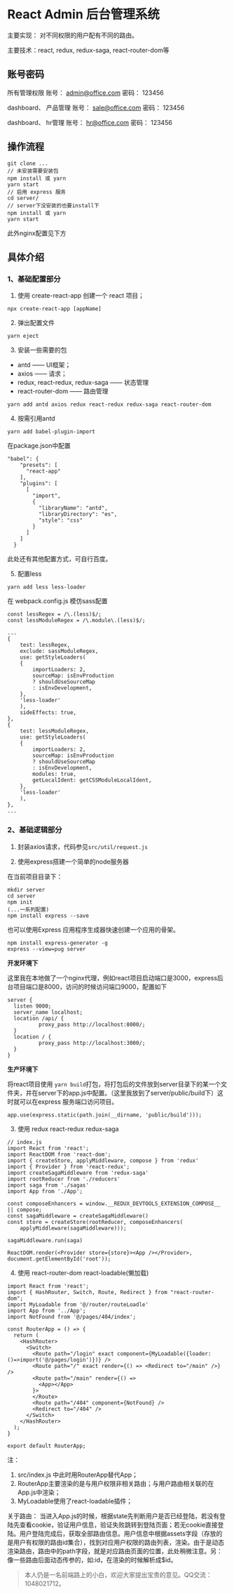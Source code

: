 # React Admin 后台管理系统

主要实现： 对不同权限的用户配有不同的路由。

主要技术：react, redux, redux-saga, react-router-dom等

## 账号密码

所有管理权限
账号： admin@office.com 
密码： 123456

dashboard、 产品管理
账号： sale@office.com
密码： 123456

dashboard、 hr管理
账号： hr@office.com
密码： 123456

## 操作流程

```
git clone ...
// 未安装需要安装包
npm install 或 yarn
yarn start
// 启用 express 服务
cd server/
// server下没安装的也要install下
npm install 或 yarn 
yarn start
```

此外nginx配置见下方

## 具体介绍

### 1、基础配置部分

1. 使用 create-react-app 创建一个 react 项目；

```
npx create-react-app [appName]
```

2. 弹出配置文件

```
yarn eject
```

3. 安装一些需要的包

- antd —— UI框架；
- axios —— 请求；
- redux, react-redux, redux-saga —— 状态管理
- react-router-dom —— 路由管理

```
yarn add antd axios redux react-redux redux-saga react-router-dom
```

4. 按需引用antd

```
yarn add babel-plugin-import
```

在package.json中配置

```
"babel": {
    "presets": [
      "react-app"
    ],
    "plugins": [
      [
        "import",
        {
          "libraryName": "antd",
          "libraryDirectory": "es",
          "style": "css"
        }
      ]
    ]
  }
```

此处还有其他配置方式，可自行百度。

5. 配置less

```
yarn add less less-loader
```

在 webpack.config.js 模仿sass配置

```
const lessRegex = /\.(less)$/;
const lessModuleRegex = /\.module\.(less)$/;

...
{
    test: lessRegex,
    exclude: sassModuleRegex,
    use: getStyleLoaders(
    {
        importLoaders: 2,
        sourceMap: isEnvProduction
        ? shouldUseSourceMap
        : isEnvDevelopment,
    },
    'less-loader'
    ),
    sideEffects: true,
},
{
    test: lessModuleRegex,
    use: getStyleLoaders(
    {
        importLoaders: 2,
        sourceMap: isEnvProduction
        ? shouldUseSourceMap
        : isEnvDevelopment,
        modules: true,
        getLocalIdent: getCSSModuleLocalIdent,
    },
    'less-loader'
    ),
},
...

```

### 2、基础逻辑部分

1. 封装axios请求，代码参见```src/util/request.js```

2. 使用express搭建一个简单的node服务器

在当前项目目录下：

```
mkdir server
cd server
npm init
(...一系列配置)
npm install express --save
```

也可以使用Express 应用程序生成器快速创建一个应用的骨架。

```
npm install express-generator -g
express --view=pug server
```

**开发环境下**

这里我在本地做了一个nginx代理，例如react项目启动端口是3000，express后台项目端口是8000，访问的时候访问端口9000，配置如下

```
server {
  listen 9000;
  server_name localhost;
  location /api/ {
          proxy_pass http://localhost:8000/;
  }
  location / {
          proxy_pass http://localhost:3000/;
  }
}
```

**生产环境下**

将react项目使用 ```yarn build```打包，将打包后的文件放到server目录下的某一个文件夹，并在server下的app.js中配置。（这里我放到了server/public/build下）这时就可以在express 服务端口访问项目。

```
app.use(express.static(path.join(__dirname, 'public/build')));
```


3. 使用 redux react-redux redux-saga

```
// index.js
import React from 'react';
import ReactDOM from 'react-dom';
import { createStore, applyMiddleware, compose } from 'redux'
import { Provider } from 'react-redux';
import createSagaMiddleware from 'redux-saga'
import rootReducer from './reducers'
import saga from './sagas'
import App from './App';

const composeEnhancers = window.__REDUX_DEVTOOLS_EXTENSION_COMPOSE__ || compose;
const sagaMiddleware = createSagaMiddleware()
const store = createStore(rootReducer, composeEnhancers(
    applyMiddleware(sagaMiddleware)));

sagaMiddleware.run(saga)

ReactDOM.render(<Provider store={store}><App /></Provider>, document.getElementById('root'));
```

4. 使用 react-router-dom react-loadable(懒加载)

```
import React from 'react';
import { HashRouter, Switch, Route, Redirect } from "react-router-dom";
import MyLoadable from '@/router/routeLoadle'
import App from '../App';
import NotFound from '@/pages/404/index';

const RouterApp = () => {
  return (
    <HashRouter>
      <Switch>
        <Route path="/login" exact component={MyLoadable({loader: ()=>import('@/pages/login')})} />
        <Route path="/" exact render={() => <Redirect to="/main" />} />
        <Route path="/main" render={() =>
          <App></App>
        }>
        </Route>
        <Route path="/404" component={NotFound} />
        <Redirect to="/404" />
      </Switch>
    </HashRouter>
  );
}

export default RouterApp;
```
  注： 
  1. src/index.js 中此时用RouterApp替代App；
  2. RouterApp主要渲染的是与用户权限非相关路由；与用户路由相关联的在App.js中渲染；
  3. MyLoadable使用了react-loadable插件；

关于路由：
当进入App.js的时候，根据state先判断用户是否已经登陆，若没有登陆先查看cookie，验证用户信息，验证失败跳转到登陆页面；若无cookie直接登陆。用户登陆完成后，获取全部路由信息。用户信息中根据assets字段（存放的是用户有权限的路由id集合），找到对应用户权限的路由列表，渲染。由于是动态渲染路由，路由中的path字段，就是对应路由页面的位置，此处稍微注意。另：像一些路由后面动态传参的，如:id，在渲染的时候解析成$id。

> 本人仍是一名前端路上的小白，欢迎大家提出宝贵的意见。QQ交流： 1048021712。